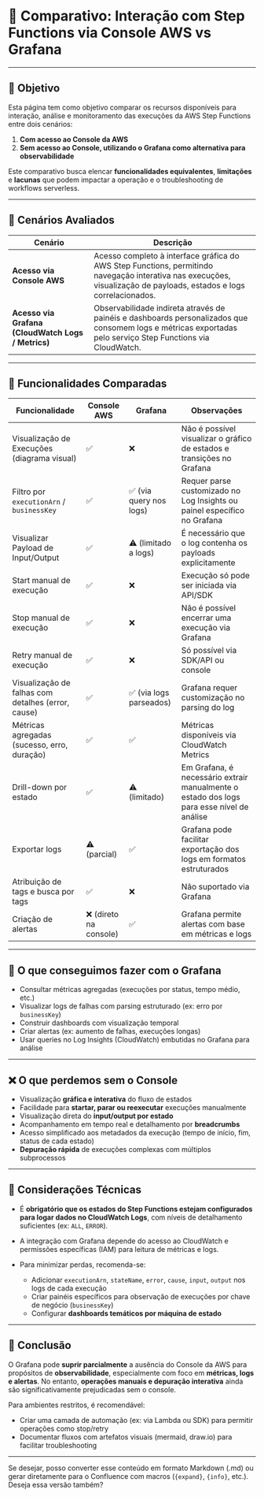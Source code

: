 # 📘 Comparativo: Interação com Step Functions via Console AWS vs Grafana

---

## 🎯 Objetivo

Esta página tem como objetivo comparar os recursos disponíveis para interação, análise e monitoramento das execuções da AWS Step Functions entre dois cenários:

1. **Com acesso ao Console da AWS**
2. **Sem acesso ao Console, utilizando o Grafana como alternativa para observabilidade**

Este comparativo busca elencar **funcionalidades equivalentes**, **limitações** e **lacunas** que podem impactar a operação e o troubleshooting de workflows serverless.

---

## 🧭 Cenários Avaliados

| Cenário                                            | Descrição                                                                                                                                                           |
| -------------------------------------------------- | ------------------------------------------------------------------------------------------------------------------------------------------------------------------- |
| **Acesso via Console AWS**                         | Acesso completo à interface gráfica do AWS Step Functions, permitindo navegação interativa nas execuções, visualização de payloads, estados e logs correlacionados. |
| **Acesso via Grafana (CloudWatch Logs / Metrics)** | Observabilidade indireta através de painéis e dashboards personalizados que consomem logs e métricas exportadas pelo serviço Step Functions via CloudWatch.         |

---

## 🔁 Funcionalidades Comparadas

| Funcionalidade                                     | Console AWS           | Grafana                | Observações                                                                               |
| -------------------------------------------------- | --------------------- | ---------------------- | ----------------------------------------------------------------------------------------- |
| Visualização de Execuções (diagrama visual)        | ✅                     | ❌                      | Não é possível visualizar o gráfico de estados e transições no Grafana                    |
| Filtro por `executionArn` / `businessKey`          | ✅                     | ✅ (via query nos logs) | Requer parse customizado no Log Insights ou painel específico no Grafana                  |
| Visualizar Payload de Input/Output                 | ✅                     | ⚠️ (limitado a logs)   | É necessário que o log contenha os payloads explicitamente                                |
| Start manual de execução                           | ✅                     | ❌                      | Execução só pode ser iniciada via API/SDK                                                 |
| Stop manual de execução                            | ✅                     | ❌                      | Não é possível encerrar uma execução via Grafana                                          |
| Retry manual de execução                           | ✅                     | ❌                      | Só possível via SDK/API ou console                                                        |
| Visualização de falhas com detalhes (error, cause) | ✅                     | ✅ (via logs parseados) | Grafana requer customização no parsing do log                                             |
| Métricas agregadas (sucesso, erro, duração)        | ✅                     | ✅                      | Métricas disponíveis via CloudWatch Metrics                                               |
| Drill-down por estado                              | ✅                     | ⚠️ (limitado)          | Em Grafana, é necessário extrair manualmente o estado dos logs para esse nível de análise |
| Exportar logs                                      | ⚠️ (parcial)          | ✅                      | Grafana pode facilitar exportação dos logs em formatos estruturados                       |
| Atribuição de tags e busca por tags                | ✅                     | ❌                      | Não suportado via Grafana                                                                 |
| Criação de alertas                                 | ❌ (direto na console) | ✅                      | Grafana permite alertas com base em métricas e logs                                       |

---

## 🔎 O que conseguimos fazer com o Grafana

* Consultar métricas agregadas (execuções por status, tempo médio, etc.)
* Visualizar logs de falhas com parsing estruturado (ex: erro por `businessKey`)
* Construir dashboards com visualização temporal
* Criar alertas (ex: aumento de falhas, execuções longas)
* Usar queries no Log Insights (CloudWatch) embutidas no Grafana para análise

---

## ❌ O que perdemos sem o Console

* Visualização **gráfica e interativa** do fluxo de estados
* Facilidade para **startar, parar ou reexecutar** execuções manualmente
* Visualização direta do **input/output por estado**
* Acompanhamento em tempo real e detalhamento por **breadcrumbs**
* Acesso simplificado aos metadados da execução (tempo de início, fim, status de cada estado)
* **Depuração rápida** de execuções complexas com múltiplos subprocessos

---

## 🧩 Considerações Técnicas

* É **obrigatório que os estados do Step Functions estejam configurados para logar dados no CloudWatch Logs**, com níveis de detalhamento suficientes (ex: `ALL`, `ERROR`).
* A integração com Grafana depende do acesso ao CloudWatch e permissões específicas (IAM) para leitura de métricas e logs.
* Para minimizar perdas, recomenda-se:

  * Adicionar `executionArn`, `stateName`, `error`, `cause`, `input`, `output` nos logs de cada execução
  * Criar painéis específicos para observação de execuções por chave de negócio (`businessKey`)
  * Configurar **dashboards temáticos por máquina de estado**

---

## 📌 Conclusão

O Grafana pode **suprir parcialmente** a ausência do Console da AWS para propósitos de **observabilidade**, especialmente com foco em **métricas, logs e alertas**. No entanto, **operações manuais e depuração interativa** ainda são significativamente prejudicadas sem o console.

Para ambientes restritos, é recomendável:

* Criar uma camada de automação (ex: via Lambda ou SDK) para permitir operações como stop/retry
* Documentar fluxos com artefatos visuais (mermaid, draw\.io) para facilitar troubleshooting

---

Se desejar, posso converter esse conteúdo em formato Markdown (.md) ou gerar diretamente para o Confluence com macros (`{expand}`, `{info}`, etc.). Deseja essa versão também?
